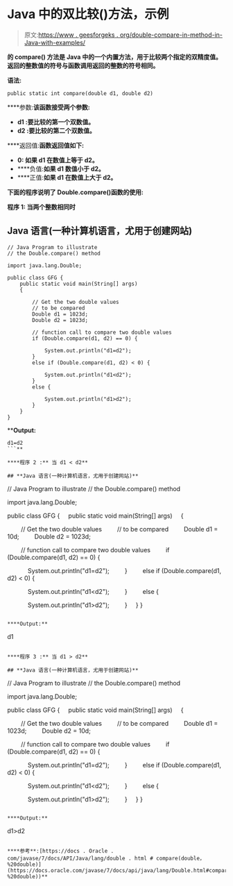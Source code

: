 # Java 中的双比较()方法，示例

> 原文:[https://www . geesforgeks . org/double-compare-in-method-in-Java-with-examples/](https://www.geeksforgeeks.org/double-compare-method-in-java-with-examples/)

[](https://www.geeksforgeeks.org/java-lang-double-class-in-java/)**的 **compare()** 方法是 Java 中的一个内置方法，用于比较两个指定的双精度值。返回的整数值的符号与函数调用返回的整数的符号相同。**

****语法:****

```
public static int compare(double d1, double d2)
```

****参数:**该函数接受两个参数:**

*   ****d1** :要比较的第一个双数值。**
*   ****d2** :要比较的第二个双数值。**

****返回值:**函数返回值如下:**

*   ****0:** 如果 d1 在数值上等于 d2。**
*   ****负值:**如果 d1 数值小于 d2。**
*   ****正值:**如果 d1 在数值上大于 d2。**

**下面的程序说明了 Double.compare()函数的使用:**

****程序 1:** 当两个整数相同时**

## **Java 语言(一种计算机语言，尤用于创建网站)**

```
// Java Program to illustrate
// the Double.compare() method

import java.lang.Double;

public class GFG {
    public static void main(String[] args)
    {

        // Get the two double values
        // to be compared
        Double d1 = 1023d;
        Double d2 = 1023d;

        // function call to compare two double values
        if (Double.compare(d1, d2) == 0) {

            System.out.println("d1=d2");
        }
        else if (Double.compare(d1, d2) < 0) {

            System.out.println("d1<d2");
        }
        else {

            System.out.println("d1>d2");
        }
    }
}
```

****Output:** 

```
d1=d2
```** 

****程序 2 :** 当 d1 < d2**

## **Java 语言(一种计算机语言，尤用于创建网站)**

```
// Java Program to illustrate
// the Double.compare() method

import java.lang.Double;

public class GFG {
    public static void main(String[] args)
    {

        // Get the two double values
        // to be compared
        Double d1 = 10d;
        Double d2 = 1023d;

        // function call to compare two double values
        if (Double.compare(d1, d2) == 0) {

            System.out.println("d1=d2");
        }
        else if (Double.compare(d1, d2) < 0) {

            System.out.println("d1<d2");
        }
        else {

            System.out.println("d1>d2");
        }
    }
}
```

****Output:** 

```
d1
```** 

****程序 3 :** 当 d1 > d2**

## **Java 语言(一种计算机语言，尤用于创建网站)**

```
// Java Program to illustrate
// the Double.compare() method

import java.lang.Double;

public class GFG {
    public static void main(String[] args)
    {

        // Get the two double values
        // to be compared
        Double d1 = 1023d;
        Double d2 = 10d;

        // function call to compare two double values
        if (Double.compare(d1, d2) == 0) {

            System.out.println("d1=d2");
        }
        else if (Double.compare(d1, d2) < 0) {

            System.out.println("d1<d2");
        }
        else {

            System.out.println("d1>d2");
        }
    }
}
```

****Output:** 

```
d1>d2
```** 

****参考**:[https://docs . Oracle . com/javase/7/docs/API/Java/lang/double . html # compare(double，%20double)](https://docs.oracle.com/javase/7/docs/api/java/lang/Double.html#compare(double, %20double))**